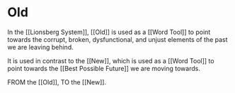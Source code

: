 # Old

In the [[Lionsberg System]], [[Old]] is used as a [[Word Tool]] to point towards the corrupt, broken, dysfunctional, and unjust elements of the past we are leaving behind. 

It is used in contrast to the [[New]], which is used as a [[Word Tool]] to point towards the [[Best Possible Future]] we are moving towards. 

FROM the [[Old]], TO the [[New]]. 